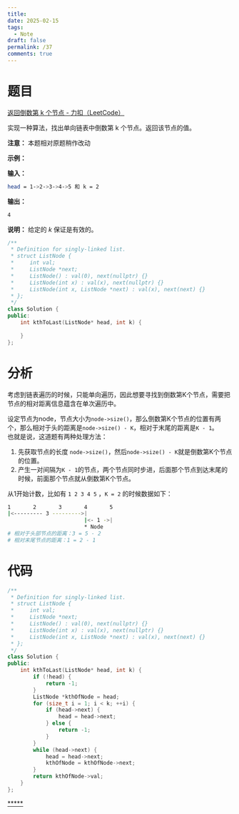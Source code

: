 ```yaml
---
title: 
date: 2025-02-15
tags:
  - Note
draft: false
permalink: /37
comments: true
---
```

# 题目

[返回倒数第 k 个节点 - 力扣（LeetCode）](https://leetcode.cn/problems/kth-node-from-end-of-list-lcci/)


实现一种算法，找出单向链表中倒数第 k 个节点。返回该节点的值。  

**注意：** 本题相对原题稍作改动  

**示例：**  

**输入：**  
```bash
head = 1->2->3->4->5 和 k = 2  
```
**输出：** 
```bash
4  
```

**说明：** 给定的 _k_ 保证是有效的。  

```cpp
/**
 * Definition for singly-linked list.
 * struct ListNode {
 *     int val;
 *     ListNode *next;
 *     ListNode() : val(0), next(nullptr) {}
 *     ListNode(int x) : val(x), next(nullptr) {}
 *     ListNode(int x, ListNode *next) : val(x), next(next) {}
 * };
 */
class Solution {
public:
    int kthToLast(ListNode* head, int k) {
        
    }
};
```


# 分析

考虑到链表遍历的时候，只能单向遍历，因此想要寻找到倒数第K个节点，需要把节点的相对距离信息蕴含在单次遍历中。  

设定节点为node，节点大小为`node->size()`，那么倒数第K个节点的位置有两个，那么相对于头的距离是`node->size() - K`，相对于末尾的距离是`K - 1`。  
也就是说，这道题有两种处理方法：  

1. 先获取节点的长度 `node->size()`，然后`node->size() - K`就是倒数第K个节点的位置。
2. 产生一对间隔为`K - 1`的节点，两个节点同时步进，后面那个节点到达末尾的时候，前面那个节点就从倒数第K个节点。 

从1开始计数，比如有 `1 2 3 4 5` ，`K = 2` 的时候数据如下：  
```bash
1       2       3       4       5
|<--------- 3 --------->|
                        |<- 1 ->|
                        * Node
# 相对于头部节点的距离：3 = 5 - 2
# 相对末尾节点的距离：1 = 2 - 1
```

# 代码

```cpp
/**
 * Definition for singly-linked list.
 * struct ListNode {
 *     int val;
 *     ListNode *next;
 *     ListNode() : val(0), next(nullptr) {}
 *     ListNode(int x) : val(x), next(nullptr) {}
 *     ListNode(int x, ListNode *next) : val(x), next(next) {}
 * };
 */
class Solution {
public:
    int kthToLast(ListNode* head, int k) {
	    if (!head) {
            return -1;
	    }
	    ListNode *kthOfNode = head;
        for (size_t i = 1; i < k; ++i) {
            if (head->next) {
                head = head->next;
            } else {
                return -1;
            }
        }
        while (head->next) {
            head = head->next;
            kthOfNode = kthOfNode->next;
        }
        return kthOfNode->val;
    }
};
```


[*****](WB/Develop/CPP%20BEA/14%20算法与数据结构/2%20链表/2%20链表.md)  
